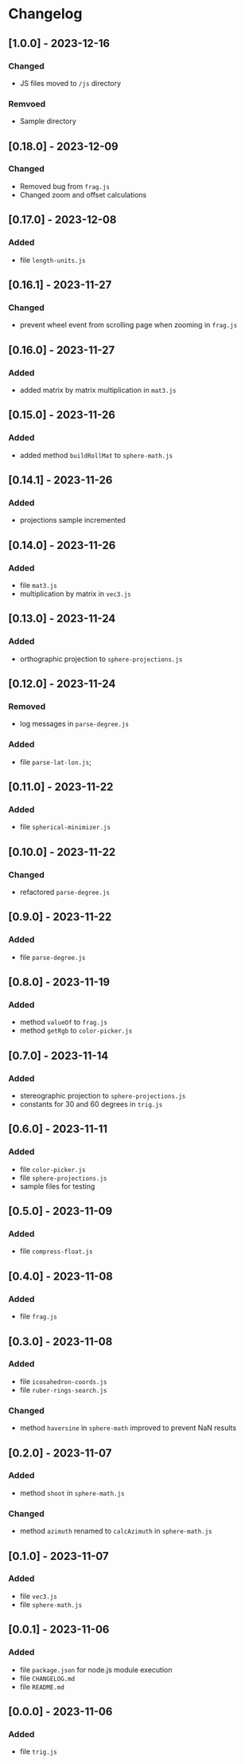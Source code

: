 # Changelog

## [1.0.0] - 2023-12-16
### Changed
- JS files moved to `/js` directory

### Remvoed
- Sample directory

## [0.18.0] - 2023-12-09
### Changed
- Removed bug from `frag.js`
- Changed zoom and offset calculations

## [0.17.0] - 2023-12-08
### Added
- file `length-units.js`

## [0.16.1] - 2023-11-27
### Changed
- prevent wheel event from scrolling page when zooming in `frag.js`

## [0.16.0] - 2023-11-27
### Added
- added matrix by matrix multiplication in `mat3.js`

## [0.15.0] - 2023-11-26
### Added
- added method `buildRollMat` to `sphere-math.js`

## [0.14.1] - 2023-11-26
### Added
- projections sample incremented

## [0.14.0] - 2023-11-26
### Added
- file `mat3.js`
- multiplication by matrix in `vec3.js`

## [0.13.0] - 2023-11-24
### Added
- orthographic projection to `sphere-projections.js`

## [0.12.0] - 2023-11-24
### Removed
- log messages in `parse-degree.js`

### Added
- file `parse-lat-lon.js`;

## [0.11.0] - 2023-11-22
### Added
- file `spherical-minimizer.js`

## [0.10.0] - 2023-11-22
### Changed
- refactored `parse-degree.js`

## [0.9.0] - 2023-11-22
### Added
- file `parse-degree.js`

## [0.8.0] - 2023-11-19
### Added
- method `valueOf` to `frag.js`
- method `getRgb` to `color-picker.js`

## [0.7.0] - 2023-11-14
### Added
- stereographic projection to `sphere-projections.js`
- constants for 30 and 60 degrees in `trig.js`

## [0.6.0] - 2023-11-11
### Added
- file `color-picker.js`
- file `sphere-projections.js`
- sample files for testing

## [0.5.0] - 2023-11-09
### Added
- file `compress-float.js`

## [0.4.0] - 2023-11-08
### Added
- file `frag.js`

## [0.3.0] - 2023-11-08
### Added
- file `icosahedron-coords.js`
- file `ruber-rings-search.js`

### Changed
- method `haversine` in `sphere-math` improved to prevent NaN results

## [0.2.0] - 2023-11-07
### Added
- method `shoot` in `sphere-math.js`

### Changed
- method `azimuth` renamed to `calcAzimuth` in `sphere-math.js`

## [0.1.0] - 2023-11-07
### Added
- file `vec3.js`
- file `sphere-math.js`

## [0.0.1] - 2023-11-06
### Added
- file `package.json` for node.js module execution
- file `CHANGELOG.md`
- file `README.md`

## [0.0.0] - 2023-11-06
### Added
- file `trig.js`
